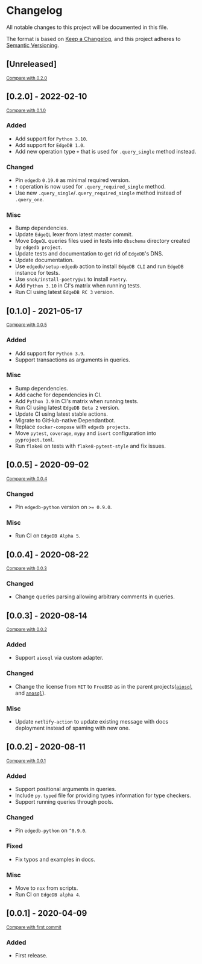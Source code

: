 # Changelog

All notable changes to this project will be documented in this file.

The format is based on [Keep a Changelog](https://keepachangelog.com/en/1.0.0/),
and this project adheres to [Semantic Versioning](https://semver.org/spec/v2.0.0.html).

## [Unreleased]

<small>[Compare with 0.2.0](https://github.com/nsidnev/edgeql-queries/compare/0.2.0...HEAD)</small>

## [0.2.0] - 2022-02-10

<small>[Compare with 0.1.0](https://github.com/nsidnev/edgeql-queries/compare/0.1.0...0.2.0)</small>

### Added

- Add support for `Python 3.10`.
- Add support for `EdgeDB 1.0`.
- Add new operation type `+` that is used for `.query_single` method instead.

### Changed

- Pin `edgedb` `0.19.0` as minimal required version.
- `!` operation is now used for `.query_required_single` method.
- Use new `.query_single`/`.query_required_single` method instead of `.query_one`.

### Misc

- Bump dependencies.
- Update `EdgeQL` lexer from latest master commit.
- Move `EdgeQL` queries files used in tests into `dbschema` directory created by `edgedb project`.
- Update tests and documentation to get rid of `EdgeDB`'s DNS.
- Update documentation.
- Use `edgedb/setup-edgedb` action to install `EdgeDB CLI` and run `EdgeDB` instance for tests.
- Use `snok/install-poetry@v1` to install `Poetry`.
- Add `Python 3.10` in CI's matrix when running tests.
- Run CI using latest `EdgeDB RC 3` version.

## [0.1.0] - 2021-05-17

<small>[Compare with 0.0.5](https://github.com/nsidnev/edgeql-queries/compare/0.0.5...0.1.0)</small>

### Added

- Add support for `Python 3.9`.
- Support transactions as arguments in queries.

### Misc

- Bump dependencies.
- Add cache for dependencies in CI.
- Add `Python 3.9` in CI's matrix when running tests.
- Run CI using latest `EdgeDB Beta 2` version.
- Update CI using latest stable actions.
- Migrate to GitHub-native Dependantbot.
- Replace `docker-compose` with `edgedb projects`.
- Move `pytest`, `coverage`, `mypy` and `isort` configuration into `pyproject.toml`.
- Run `flake8` on tests with `flake8-pytest-style` and fix issues.

## [0.0.5] - 2020-09-02

<small>[Compare with 0.0.4](https://github.com/nsidnev/edgeql-queries/compare/0.0.4...0.0.5)</small>

### Changed

- Pin `edgedb-python` version on `>= 0.9.0`.

### Misc

- Run CI on `EdgeDB Alpha 5`.

## [0.0.4] - 2020-08-22

<small>[Compare with 0.0.3](https://github.com/nsidnev/edgeql-queries/compare/0.0.3...0.0.4)</small>

### Changed

- Change queries parsing allowing arbitrary comments in queries.

## [0.0.3] - 2020-08-14

<small>[Compare with 0.0.2](https://github.com/nsidnev/edgeql-queries/compare/0.0.2...0.0.3)</small>

### Added

- Support `aiosql` via custom adapter.

### Changed

- Change the license from `MIT` to `FreeBSD` as in the parent projects([`aiosql`](https://github.com/nackjicholson/aiosql) and [`anosql`](https://github.com/honza/anosql)).

### Misc

- Update `netlify-action` to update existing message with docs deployment instead of spaming with new one.

## [0.0.2] - 2020-08-11

<small>[Compare with 0.0.1](https://github.com/nsidnev/edgeql-queries/compare/0.0.1...0.0.2)</small>

### Added

- Support positional arguments in queries.
- Include `py.typed` file for providing types information for type checkers.
- Support running queries through pools.

### Changed

- Pin `edgedb-python` on `^0.9.0`.

### Fixed

- Fix typos and examples in docs.

### Misc

- Move to `nox` from scripts.
- Run CI on `EdgeDB alpha 4`.

## [0.0.1] - 2020-04-09

<small>[Compare with first commit](https://github.com/nsidnev/edgeql-queries/compare/8ccbf7955a1e158f58a978b18e662c9bf137f5a5...0.0.1)</small>

### Added

- First release.
